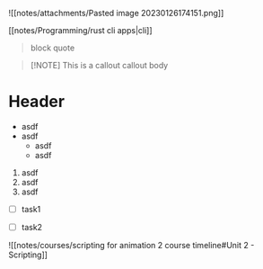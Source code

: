 

![[notes/attachments/Pasted image 20230126174151.png]]

[[notes/Programming/rust cli apps|cli]]

>block quote



>[!NOTE] This is a callout
>callout body

# Header

- asdf
- asdf
	- asdf
	- asdf

1. asdf
2. asdf
3. asdf


- [ ] task1
- [ ] task2


![[notes/courses/scripting for animation 2 course timeline#Unit 2 - Scripting]]